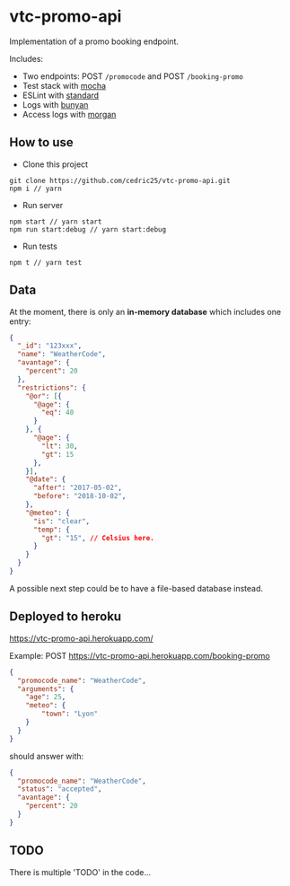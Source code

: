 # vtc-promo-api

Implementation of a promo booking endpoint.

Includes:
 - Two endpoints: POST `/promocode` and POST `/booking-promo`
 - Test stack with [mocha](https://mochajs.org/#synchronous-code)
 - ESLint with [standard](https://standardjs.com/)
 - Logs with [bunyan](https://github.com/trentm/node-bunyan)
 - Access logs with [morgan](https://github.com/expressjs/morgan)

## How to use

 - Clone this project
```
git clone https://github.com/cedric25/vtc-promo-api.git
npm i // yarn
```

 - Run server
```
npm start // yarn start
npm run start:debug // yarn start:debug
```

 - Run tests
```
npm t // yarn test
```

## Data

At the moment, there is only an **in-memory database** which includes one entry:
```json
{
  "_id": "123xxx",
  "name": "WeatherCode",
  "avantage": {
    "percent": 20
  },
  "restrictions": {
    "@or": [{
      "@age": {
        "eq": 40
      }
    }, {
      "@age": {
        "lt": 30,
        "gt": 15
      },
    }],
    "@date": {
      "after": "2017-05-02",
      "before": "2018-10-02",
    },
    "@meteo": {
      "is": "clear",
      "temp": {
        "gt": "15", // Celsius here.
      }
    }
  }
}
```

A possible next step could be to have a file-based database instead.

## Deployed to heroku

https://vtc-promo-api.herokuapp.com/

Example:
POST https://vtc-promo-api.herokuapp.com/booking-promo
```json
{
  "promocode_name": "WeatherCode",
  "arguments": {
    "age": 25,
    "meteo": {
    	"town": "Lyon"
    }
  }
}
```

should answer with:

```json
{
  "promocode_name": "WeatherCode",
  "status": "accepted",
  "avantage": {
    "percent": 20
  }
}
```

## TODO

There is multiple 'TODO' in the code...
